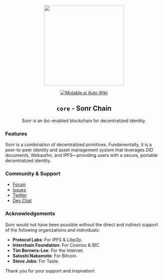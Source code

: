 <div align="center">
<img src="https://pub-97e96d678cb448969765e4c1542e675a.r2.dev/github-core.png" width="256" height="256" />

[![Mutable.ai Auto Wiki](https://img.shields.io/badge/Auto_Wiki-Mutable.ai-blue)](https://wiki.mutable.ai/di-dao/core)

## `core` - Sonr Chain

Sonr is an ibc-enabled blockchain for decentralized identity.

</div>

### Features

Sonr is a combination of decentralized primitives. Fundamentally, it is a peer-to-peer identity and asset management system that leverages DID documents, Webauthn, and IPFS—providing users with a secure, portable decentralized identity.

### Community & Support

-   [Forum](https://github.com/di-dao/sonr/discussions)
-   [Issues](https://github.com/di-dao/sonr/issues)
-   [Twitter](https://sonr.io/twitter)
-   [Dev Chat](https://sonr.io/discord)

### Acknowledgements

Sonr would not have been possible without the direct and indirect support of the following organizations and individuals:

-   **Protocol Labs**: For IPFS & Libp2p.
-   **Interchain Foundation**: For Cosmos & IBC.
-   **Tim Berners-Lee**: For the Internet.
-   **Satoshi Nakamoto**: For Bitcoin.
-   **Steve Jobs**: For Taste.

Thank you for your support and inspiration!
